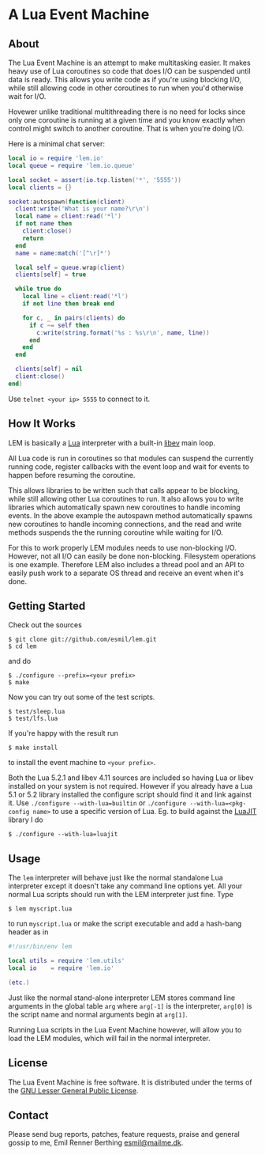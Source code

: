 A Lua Event Machine
===================


About
-----
The Lua Event Machine is an attempt to make multitasking easier.
It makes heavy use of Lua coroutines so code that does I/O
can be suspended until data is ready. This allows you write code
as if you're using blocking I/O, while still allowing code in other
coroutines to run when you'd otherwise wait for I/O.

Hovewer unlike traditional multithreading there is no need for locks since
only one coroutine is running at a given time and you know exactly
when control might switch to another coroutine. That is when you're
doing I/O.

Here is a minimal chat server:
```lua
local io = require 'lem.io'
local queue = require 'lem.io.queue'

local socket = assert(io.tcp.listen('*', '5555'))
local clients = {}

socket:autospawn(function(client)
  client:write('What is your name?\r\n')
  local name = client:read('*l')
  if not name then
    client:close()
    return
  end
  name = name:match('[^\r]*')

  local self = queue.wrap(client)
  clients[self] = true

  while true do
    local line = client:read('*l')
    if not line then break end

    for c, _ in pairs(clients) do
      if c ~= self then
        c:write(string.format('%s : %s\r\n', name, line))
      end
    end
  end

  clients[self] = nil
  client:close()
end)
```
Use `telnet <your ip> 5555` to connect to it.


How It Works
------------
LEM is basically a [Lua][] interpreter with a built-in
[libev][] main loop.

All Lua code is run in coroutines so that modules can suspend the currently
running code, register callbacks with the event loop and wait for events
to happen before resuming the coroutine.

This allows libraries to be written such that calls appear to be blocking,
while still allowing other Lua coroutines to run. It also allows you to write
libraries which automatically spawn new coroutines to handle incoming events.
In the above example the autospawn method automatically spawns new coroutines
to handle incoming connections, and the read and write methods suspends the
the running coroutine while waiting for I/O.

For this to work properly LEM modules needs to use non-blocking I/O. However,
not all I/O can easily be done non-blocking. Filesystem operations is one example.
Therefore LEM also includes a thread pool and an API to easily push work to a
separate OS thread and receive an event when it's done.

[Lua]: http://www.lua.org/
[libev]: http://libev.schmorp.de/


Getting Started
---------------
Check out the sources

    $ git clone git://github.com/esmil/lem.git
    $ cd lem

and do

    $ ./configure --prefix=<your prefix>
    $ make

Now you can try out some of the test scripts.

    $ test/sleep.lua
    $ test/lfs.lua

If you're happy with the result run

    $ make install

to install the event machine to `<your prefix>`.

Both the Lua 5.2.1 and libev 4.11 sources are included so having Lua or
libev installed on your system is not required.
However if you already have a Lua 5.1 or 5.2 library installed the configure
script should find it and link against it.
Use `./configure --with-lua=builtin` or `./configure --with-lua=<pkg-config name>`
to use a specific version of Lua.
Eg. to build against the [LuaJIT][] library I do

    $ ./configure --with-lua=luajit

[LuaJIT]: http://luajit.org/luajit.html


Usage
-----
The `lem` interpreter will behave just like the normal standalone Lua
interpreter except it doesn't take any command line options yet.
All your normal Lua scripts should run with the LEM interpreter just fine. Type

    $ lem myscript.lua

to run `myscript.lua` or make the script executable and add a hash-bang
header as in

```lua
#!/usr/bin/env lem

local utils = require 'lem.utils'
local io    = require 'lem.io'

(etc.)
```

Just like the normal stand-alone interpreter LEM stores command line
arguments in the global table `arg` where `arg[-1]` is the interpreter,
`arg[0]` is the script name and normal arguments begin at `arg[1]`.

Running Lua scripts in the Lua Event Machine however, will allow you
to load the LEM modules, which will fail in the normal interpreter.


License
-------
The Lua Event Machine is free software. It is distributed under the terms
of the [GNU Lesser General Public License][lgpl].

[lgpl]: http://www.gnu.org/licenses/lgpl.html


Contact
-------
Please send bug reports, patches, feature requests, praise and general gossip
to me, Emil Renner Berthing <esmil@mailme.dk>.
